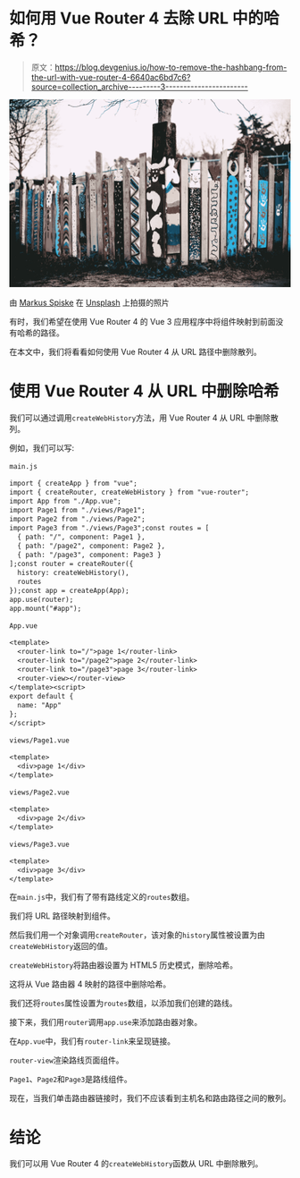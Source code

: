 # 如何用 Vue Router 4 去除 URL 中的哈希？

> 原文：<https://blog.devgenius.io/how-to-remove-the-hashbang-from-the-url-with-vue-router-4-6640ac6bd7c6?source=collection_archive---------3----------------------->

![](img/a081394efb971261043b76bbf060abf5.png)

由 [Markus Spiske](https://unsplash.com/@markusspiske?utm_source=medium&utm_medium=referral) 在 [Unsplash](https://unsplash.com?utm_source=medium&utm_medium=referral) 上拍摄的照片

有时，我们希望在使用 Vue Router 4 的 Vue 3 应用程序中将组件映射到前面没有哈希的路径。

在本文中，我们将看看如何使用 Vue Router 4 从 URL 路径中删除散列。

# 使用 Vue Router 4 从 URL 中删除哈希

我们可以通过调用`createWebHistory`方法，用 Vue Router 4 从 URL 中删除散列。

例如，我们可以写:

`main.js`

```
import { createApp } from "vue";
import { createRouter, createWebHistory } from "vue-router";
import App from "./App.vue";
import Page1 from "./views/Page1";
import Page2 from "./views/Page2";
import Page3 from "./views/Page3";const routes = [
  { path: "/", component: Page1 },
  { path: "/page2", component: Page2 },
  { path: "/page3", component: Page3 }
];const router = createRouter({
  history: createWebHistory(),
  routes
});const app = createApp(App);
app.use(router);
app.mount("#app");
```

`App.vue`

```
<template>
  <router-link to="/">page 1</router-link>
  <router-link to="/page2">page 2</router-link>
  <router-link to="/page3">page 3</router-link>
  <router-view></router-view>
</template><script>
export default {
  name: "App"
};
</script>
```

`views/Page1.vue`

```
<template>
  <div>page 1</div>
</template>
```

`views/Page2.vue`

```
<template>
  <div>page 2</div>
</template>
```

`views/Page3.vue`

```
<template>
  <div>page 3</div>
</template>
```

在`main.js`中，我们有了带有路线定义的`routes`数组。

我们将 URL 路径映射到组件。

然后我们用一个对象调用`createRouter`，该对象的`history`属性被设置为由`createWebHistory`返回的值。

`createWebHistory`将路由器设置为 HTML5 历史模式，删除哈希。

这将从 Vue 路由器 4 映射的路径中删除哈希。

我们还将`routes`属性设置为`routes`数组，以添加我们创建的路线。

接下来，我们用`router`调用`app.use`来添加路由器对象。

在`App.vue`中，我们有`router-link`来呈现链接。

`router-view`渲染路线页面组件。

`Page1`、`Page2`和`Page3`是路线组件。

现在，当我们单击路由器链接时，我们不应该看到主机名和路由路径之间的散列。

# 结论

我们可以用 Vue Router 4 的`createWebHistory`函数从 URL 中删除散列。